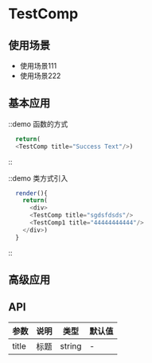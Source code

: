# TestComp
## 使用场景
- 使用场景111
- 使用场景222

## 基本应用
::demo 函数的方式
```js
  return(
  <TestComp title="Success Text"/>)
```
::

::demo 类方式引入
```js
  render(){
    return(
      <div>
      <TestComp title="sgdsfdsds"/>
      <TestComp1 title="44444444444"/>
    </div>)
  }
```
::

## 高级应用


## API

| 参数 | 说明 | 类型 | 默认值 |
| --- | --- | --- | --- |
| title | 标题 | string| - |
